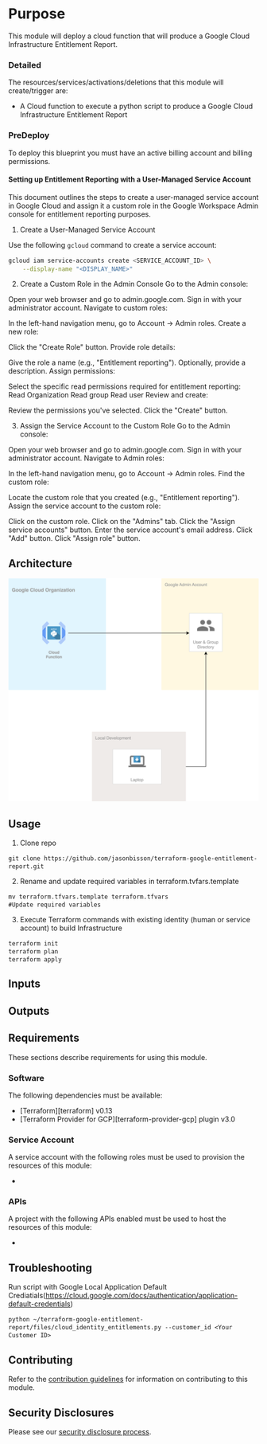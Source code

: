 # Purpose 

This module will deploy a cloud function that will produce a Google Cloud Infrastructure Entitlement Report. 


### Detailed

The resources/services/activations/deletions that this module will create/trigger are:

- A Cloud function to execute a python script to produce a Google Cloud Infrastructure Entitlement Report


### PreDeploy
To deploy this blueprint you must have an active billing account and billing permissions.


#### Setting up Entitlement Reporting with a User-Managed Service Account

This document outlines the steps to create a user-managed service account in Google Cloud and assign it a custom role in the Google Workspace Admin console for entitlement reporting purposes.

1. Create a User-Managed Service Account

Use the following `gcloud` command to create a service account:

```bash
gcloud iam service-accounts create <SERVICE_ACCOUNT_ID> \
    --display-name "<DISPLAY_NAME>"
```

2. Create a Custom Role in the Admin Console
Go to the Admin console:

Open your web browser and go to admin.google.com.
Sign in with your administrator account.
Navigate to custom roles:

In the left-hand navigation menu, go to Account -> Admin roles.
Create a new role:

Click the "Create Role" button.
Provide role details:

Give the role a name (e.g., "Entitlement reporting").
Optionally, provide a description.
Assign permissions:

Select the specific read permissions required for entitlement reporting:
Read Organization
Read group
Read user
Review and create:

Review the permissions you've selected.
Click the "Create" button.

3. Assign the Service Account to the Custom Role
Go to the Admin console:

Open your web browser and go to admin.google.com.
Sign in with your administrator account.
Navigate to Admin roles:

In the left-hand navigation menu, go to Account -> Admin roles.
Find the custom role:

Locate the custom role that you created (e.g., "Entitlement reporting").
Assign the service account to the custom role:

Click on the custom role.
Click on the "Admins" tab.
Click the "Assign service accounts" button.
Enter the service account's email address.
Click "Add" button.
Click "Assign role" button.

## Architecture
![Reference Architecture](diagram/entitlements.svg)

## Usage

1. Clone repo
```
git clone https://github.com/jasonbisson/terraform-google-entitlement-report.git

```
2. Rename and update required variables in terraform.tvfars.template
```
mv terraform.tfvars.template terraform.tfvars
#Update required variables
```
3. Execute Terraform commands with existing identity (human or service account) to build Infrastructure 

```
terraform init
terraform plan
terraform apply
```

<!-- BEGINNING OF PRE-COMMIT-TERRAFORM DOCS HOOK -->
## Inputs


## Outputs


<!-- END OF PRE-COMMIT-TERRAFORM DOCS HOOK -->

## Requirements

These sections describe requirements for using this module.

### Software

The following dependencies must be available:

- [Terraform][terraform] v0.13
- [Terraform Provider for GCP][terraform-provider-gcp] plugin v3.0

### Service Account

A service account with the following roles must be used to provision
the resources of this module:

- 

### APIs

A project with the following APIs enabled must be used to host the
resources of this module:

- 

## Troubleshooting
Run script with Google Local Application Default Crediatials(https://cloud.google.com/docs/authentication/application-default-credentials) 

```
python ~/terraform-google-entitlement-report/files/cloud_identity_entitlements.py --customer_id <Your Customer ID>
```
## Contributing

Refer to the [contribution guidelines](./CONTRIBUTING.md) for
information on contributing to this module.


## Security Disclosures

Please see our [security disclosure process](./SECURITY.md).
